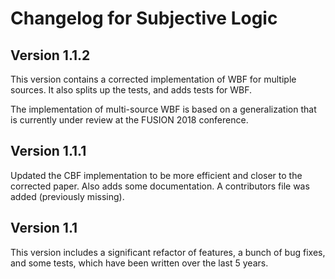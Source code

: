 # Changelog for Subjective Logic

## Version 1.1.2

This version contains a corrected implementation of WBF for multiple sources.
It also splits up the tests, and adds tests for WBF.

The implementation of multi-source WBF is based on a generalization that is currently under review at the FUSION 2018 conference.

## Version 1.1.1

Updated the CBF implementation to be more efficient and closer to the corrected paper. Also adds some documentation.
A contributors file was added (previously missing).

## Version 1.1

This version includes a significant refactor of features, a bunch of bug fixes, and some tests, which have been written over the last 5 years.

